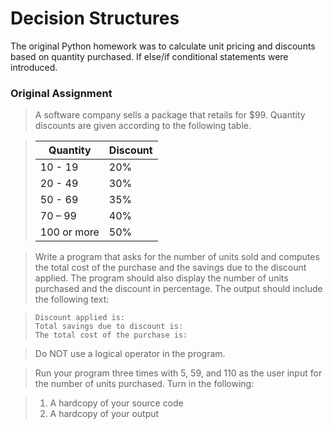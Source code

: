 # Decision Structures

The original Python homework was to calculate unit pricing and discounts based on quantity purchased. If else/if conditional statements were introduced. 

### Original Assignment

> A software company sells a package that retails for $99. Quantity discounts are given according to the following table.

> |Quantity | Discount
> |---	  | ---
> | 10 - 19 | 20% 
> | 20 - 49 | 30%
> | 50 - 69 | 35%
> | 70 – 99 | 40%
> | 100 or more | 50%

> Write a program that asks for the number of units sold and computes the total cost of the purchase and the savings due to the discount applied. The program should also display the number of units purchased and the discount in percentage. The output should include the following text:

> ```Number of units purchased is: 
> Discount applied is: 
> Total savings due to discount is: 
> The total cost of the purchase is:
> ```

> Do NOT use a logical operator in the program.

> Run your program three times with 5, 59, and 110 as the user input for the number of units purchased.
> Turn in the following:

> 1. A hardcopy of your source code
> 2. A hardcopy of your output
